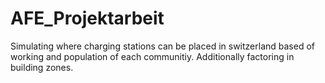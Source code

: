 # AFE_Projektarbeit

Simulating where charging stations can be placed in switzerland based of working and population of each communitiy. Additionally factoring in building zones. 
